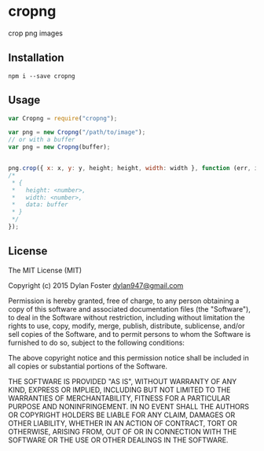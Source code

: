 # cropng

crop png images

## Installation

`npm i --save cropng`

## Usage

```javascript
var Cropng = require("cropng");

var png = new Cropng("/path/to/image");
// or with a buffer
var png = new Cropng(buffer);


png.crop({ x: x, y: y, height; height, width: width }, function (err, image) {
/*
 * {
 *   height: <number>,
 *   width: <number>,
 *   data: buffer
 * }
 */
});
```

## License

The MIT License (MIT)

Copyright (c) 2015 Dylan Foster <dylan947@gmail.com>

Permission is hereby granted, free of charge, to any person obtaining a copy
of this software and associated documentation files (the "Software"), to deal
in the Software without restriction, including without limitation the rights
to use, copy, modify, merge, publish, distribute, sublicense, and/or sell
copies of the Software, and to permit persons to whom the Software is
furnished to do so, subject to the following conditions:

The above copyright notice and this permission notice shall be included in
all copies or substantial portions of the Software.

THE SOFTWARE IS PROVIDED "AS IS", WITHOUT WARRANTY OF ANY KIND, EXPRESS OR
IMPLIED, INCLUDING BUT NOT LIMITED TO THE WARRANTIES OF MERCHANTABILITY,
FITNESS FOR A PARTICULAR PURPOSE AND NONINFRINGEMENT. IN NO EVENT SHALL THE
AUTHORS OR COPYRIGHT HOLDERS BE LIABLE FOR ANY CLAIM, DAMAGES OR OTHER
LIABILITY, WHETHER IN AN ACTION OF CONTRACT, TORT OR OTHERWISE, ARISING FROM,
OUT OF OR IN CONNECTION WITH THE SOFTWARE OR THE USE OR OTHER DEALINGS IN
THE SOFTWARE.
